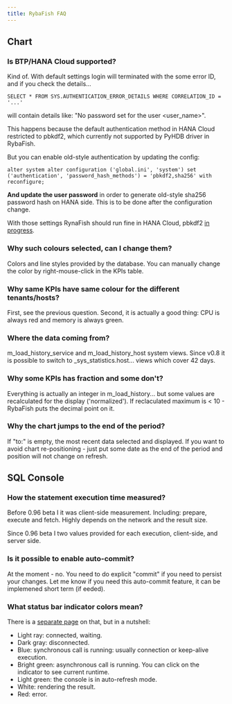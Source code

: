 ```yaml
---
title: RybaFish FAQ
---
```


## Chart
### Is BTP/HANA Cloud supported?
Kind of. With default settings login will terminated with the some error ID, and if you check the details...

```
SELECT * FROM SYS.AUTHENTICATION_ERROR_DETAILS WHERE CORRELATION_ID = '...'
```

will contain details like: "No password set for the user <user_name>".

This happens because the default authentication method in HANA Cloud restricted to pbkdf2, which currently not supported by PyHDB driver in RybaFish.

But you can enable old-style authentication by updating the config:

```
alter system alter configuration ('global.ini', 'system') set ('authentication', 'password_hash_methods') = 'pbkdf2,sha256' with reconfigure;
```

**And update the user password** in order to generate old-style sha256 password hash on HANA side. This is to be done after the configuration change.

With those settings RynaFish should run fine in HANA Cloud, pbkdf2 [in progress]([url](https://github.com/rybafish/rybafish/issues/931)).

### Why such colours selected, can I change them?
Colors and line styles provided by the database. You can manually change the color by right-mouse-click in the KPIs table.

### Why same KPIs have same colour for the different tenants/hosts?
First, see the previous question. Second, it is actually a good thing: CPU is always red and memory is always green.

### Where the data coming from?
m_load_history_service and m_load_history_host system views.
Since v0.8 it is possible to switch to _sys_statistics.host... views which cover 42 days.

### Why some KPIs has fraction and some don't?
Everything is actually an integer in m_load_history... but some values are recalculated for the display ('normalized'). If reclaculated maximum is < 10 - RybaFish puts the decimal point on it. 

### Why the chart jumps to the end of the period?
If "to:" is empty,  the most recent data selected and displayed. If you want to avoid chart re-positioning - just put some date as the end of the period and position will not change on refresh.

## SQL Console

### How the statement execution time measured?
Before 0.96 beta I it was client-side measurement. Including: prepare, execute and fetch. Highly depends on the network and the result size.

Since 0.96 beta I two values provided for each execution, client-side, and server side.

### Is it possible to enable auto-commit?
At the moment - no. You need to do explicit "commit" if you need to persist your changes.
Let me know if you need this auto-commit feature, it can be implemened short term (if eeded).

### What status bar indicator colors mean?
There is a [separate page](/indicator) on that, but in a nutshell:
* Light ray: connected, waiting.
* Dark gray: disconnected.
* Blue: synchronous call is running: usually connection or keep-alive execution.
* Bright green: asynchronous call is running. You can click on the indicator to see current runtime.
* Light green: the console is in auto-refresh mode.
* White: rendering the result.
* Red: error.
